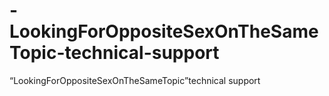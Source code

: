 # -LookingForOppositeSexOnTheSameTopic-technical-support
“LookingForOppositeSexOnTheSameTopic”technical support
